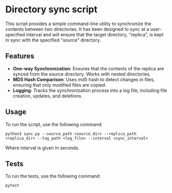 # Directory sync script

This script provides a simple command-line utility to synchronize the contents
between two directories. It has been designed to sync at a user-specified
interval and will ensure that the target directory, "replica", is kept in sync
with the specified "source" directory.

## Features

- **One-way Synchronization**: Ensures that the contents of the replica are
  synced from the source directory. Works with nested directories.
- **MD5 Hash Comparison**: Uses md5 hash to detect changes in files, ensuring
  that only modified files are copied.
- **Logging**: Tracks the synchronization process into a log file, including
  file creation, updates, and deletions.


## Usage

To run the script, use the following command:

```
python3 sync.py --source_path <source_dir> --replica_path <replica_dir> --log_path <log_file> --interval <sync_interval>
```

Where interval is given in seconds.

## Tests

To run the tests, use the following command:
```
pytest
```




